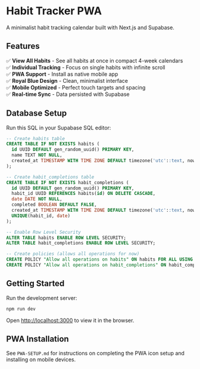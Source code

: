 # Habit Tracker PWA

A minimalist habit tracking calendar built with Next.js and Supabase.

## Features

✅ **View All Habits** - See all habits at once in compact 4-week calendars  
✅ **Individual Tracking** - Focus on single habits with infinite scroll  
✅ **PWA Support** - Install as native mobile app  
✅ **Royal Blue Design** - Clean, minimalist interface  
✅ **Mobile Optimized** - Perfect touch targets and spacing  
✅ **Real-time Sync** - Data persisted with Supabase

## Database Setup

Run this SQL in your Supabase SQL editor:

```sql
-- Create habits table
CREATE TABLE IF NOT EXISTS habits (
  id UUID DEFAULT gen_random_uuid() PRIMARY KEY,
  name TEXT NOT NULL,
  created_at TIMESTAMP WITH TIME ZONE DEFAULT timezone('utc'::text, now()) NOT NULL
);

-- Create habit_completions table
CREATE TABLE IF NOT EXISTS habit_completions (
  id UUID DEFAULT gen_random_uuid() PRIMARY KEY,
  habit_id UUID REFERENCES habits(id) ON DELETE CASCADE,
  date DATE NOT NULL,
  completed BOOLEAN DEFAULT FALSE,
  created_at TIMESTAMP WITH TIME ZONE DEFAULT timezone('utc'::text, now()) NOT NULL,
  UNIQUE(habit_id, date)
);

-- Enable Row Level Security
ALTER TABLE habits ENABLE ROW LEVEL SECURITY;
ALTER TABLE habit_completions ENABLE ROW LEVEL SECURITY;

-- Create policies (allows all operations for now)
CREATE POLICY "Allow all operations on habits" ON habits FOR ALL USING (true);
CREATE POLICY "Allow all operations on habit_completions" ON habit_completions FOR ALL USING (true);
```

## Getting Started

Run the development server:

```bash
npm run dev
```

Open [http://localhost:3000](http://localhost:3000) to view it in the browser.

## PWA Installation

See `PWA-SETUP.md` for instructions on completing the PWA icon setup and installing on mobile devices.
